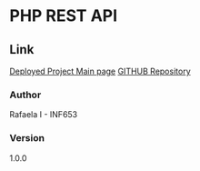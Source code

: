 # PHP REST API

## Link
[Deployed Project Main page](https://inf653-midtermri.onrender.com)
[GITHUB Repository](https://github.com/gr33nc0de/INF653_MidtermRI.git)

### Author
Rafaela I - INF653

### Version
1.0.0

